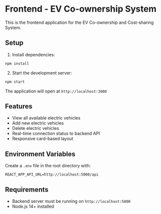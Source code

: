 # Frontend - EV Co-ownership System

This is the frontend application for the EV Co-ownership and Cost-sharing System.

## Setup

1. Install dependencies:
```bash
npm install
```

2. Start the development server:
```bash
npm start
```

The application will open at `http://localhost:3000`

## Features

- View all available electric vehicles
- Add new electric vehicles
- Delete electric vehicles
- Real-time connection status to backend API
- Responsive card-based layout

## Environment Variables

Create a `.env` file in the root directory with:

```
REACT_APP_API_URL=http://localhost:5000/api
```

## Requirements

- Backend server must be running on `http://localhost:5000`
- Node.js 14+ installed

